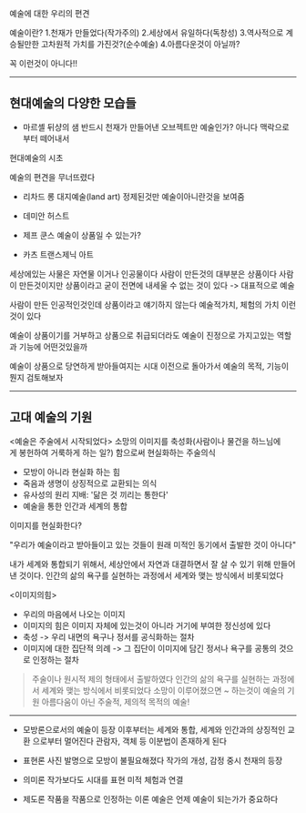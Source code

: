 예술에 대한 우리의 편견

예술이란?
1.천재가 만들었다(작가주의)
2.세상에서 유일하다(독창성)
3.역사적으로 계승될만한 고차원적 가치를 가진것?(순수예술)
4.아름다운것이 아닐까? 

꼭 이런것이 아니다!!

---

## 현대예술의 다양한 모습들

- 마르셸 뒤샹의 샘
반드시 천재가 만들어낸 오브젝트만 예술인가? 아니다
맥락으로부터 떼어내서

현대예술의 시초

예술의 편견을 무너뜨렸다


- 리차드 롱
대지예술(land art)
정제된것만 예술이아니란것을 보여줌

- 데미안 허스트

- 제프 쿤스
예술이 상품일 수 있는가?

- 카츠
트랜스제닉 아트

세상에있는 사물은 자연물 이거나 인공물이다
사람이 만든것의 대부분은 상품이다
사람이 만든것이지만 상품이라고 굳이 전면에 내세울 수 없는 것이 있다
-> 대표적으로 예술

사람이 만든 인공적인것인데 상품이라고 얘기하지 않는다
예술적가치, 체험의 가치 이런것이 있다

예술이 상품이기를 거부하고 상품으로 취급되더라도
예술이 진정으로 가지고있는 역할과 기능에 어떤것있을까

예술이 상품으로 당연하게 받아들여지는 시대 이전으로 돌아가서
예술의 목적, 기능이 뭔지 검토해보자

---

## 고대 예술의 기원

<예술은 주술에서 시작되었다>
소망의 이미지를 축성화(사람이나 물건을 하느님에게 봉헌하여 거룩하게 하는 일?) 함으로써 현실화하는 주술의식
- 모방이 아니라 현실화 하는 힘
- 죽음과 생명이 상징적으로 교환되는 의식
- 유사성의 원리 지배: '닮은 것 끼리는 통한다'
- 예술을 통한 인간과 세계의 통합

이미지를 현실화한다?

"우리가 예술이라고 받아들이고 있는 것들이 원래 미적인 동기에서 출발한 것이 아니다"

내가 세계와 통합되기 위해서, 세상안에서 자연과 대결하면서 잘 살 수 있기 위해 만들어낸 것이다.
인간의 삶의 욕구를 실현하는 과정에서 세계와 맺는 방식에서 비롯되었다


<이미지의힘>
- 우리의 마음에서 나오는 이미지
- 이미지의 힘은 이미지 자체에 있는것이 아니라 거기에 부여한 정신성에 있다
- 축성 -> 우리 내면의 욕구나 정서를 공식화하는 절차
- 이미지에 대한 집단적 의례 -> 그 집단이 이미지에 담긴 정서나 욕구를 공통의 것으로 인정하는 절차

> 주술이나 원시적 제의 형태에서 출발하였다
> 인간의 삶의 욕구를 실현하는 과정에서 세계와 맺는 방식에서 비롯되었다
> 소망이 이루어졌으면 ~ 하는것이 예술의 기원
> 아름다움이 아닌 주술적, 제의적 목적의 예술!

---

- 모방론으로서의 예술이 등장
이후부터는 세계와 통합, 세계와 인간과의 상징적인 교환 으로부터 멀어진다
관람자, 객체 등 이분법이 존재하게 된다

- 표현론
사진 발명으로 모방이 불필요해졌다
작가의 개성, 감정 중시
천재의 등장

- 의미론
작가보다도 시대를 표현
미적 체험과 연결

- 제도론
작품을 작품으로 인정하는 이론
예술은 언제 예술이 되는가가 중요하다







